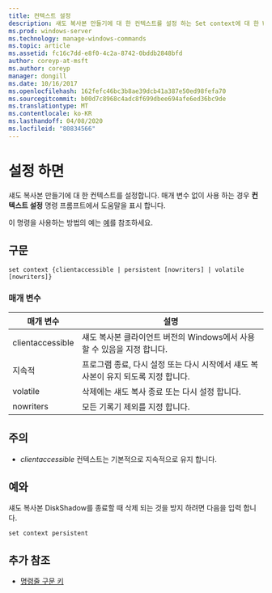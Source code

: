 ```yaml
---
title: 컨텍스트 설정
description: 섀도 복사본 만들기에 대 한 컨텍스트를 설정 하는 Set context에 대 한 Windows 명령 항목입니다.
ms.prod: windows-server
ms.technology: manage-windows-commands
ms.topic: article
ms.assetid: fc16c7dd-e8f0-4c2a-8742-0bddb2848bfd
author: coreyp-at-msft
ms.author: coreyp
manager: dongill
ms.date: 10/16/2017
ms.openlocfilehash: 162fefc46bc3b8ae39dcb41a387e50ed98fefa70
ms.sourcegitcommit: b00d7c8968c4adc8f699dbee694afe6ed36bc9de
ms.translationtype: MT
ms.contentlocale: ko-KR
ms.lasthandoff: 04/08/2020
ms.locfileid: "80834566"
---
```

# <a name="set-contex"></a>설정 하면

섀도 복사본 만들기에 대 한 컨텍스트를 설정합니다. 매개 변수 없이 사용 하는 경우 **컨텍스트 설정** 명령 프롬프트에서 도움말을 표시 합니다.

이 명령을 사용하는 방법의 예는 [예](#BKMK_examples)를 참조하세요.

## <a name="syntax"></a>구문

```
set context {clientaccessible | persistent [nowriters] | volatile [nowriters]}
```

### <a name="parameters"></a>매개 변수

|매개 변수|설명|
|---------|-----------|
|clientaccessible|섀도 복사본 클라이언트 버전의 Windows에서 사용할 수 있음을 지정 합니다.|
|지속적|프로그램 종료, 다시 설정 또는 다시 시작에서 섀도 복사본이 유지 되도록 지정 합니다.|
|volatile|삭제에는 섀도 복사 종료 또는 다시 설정 합니다.|
|nowriters|모든 기록기 제외를 지정 합니다.|

## <a name="remarks"></a>주의

-   *clientaccessible* 컨텍스트는 기본적으로 지속적으로 유지 합니다.

## <a name="examples"></a><a name=BKMK_examples></a>예와

섀도 복사본 DiskShadow를 종료할 때 삭제 되는 것을 방지 하려면 다음을 입력 합니다.
```
set context persistent
```

## <a name="additional-references"></a>추가 참조

- [명령줄 구문 키](command-line-syntax-key.md)
